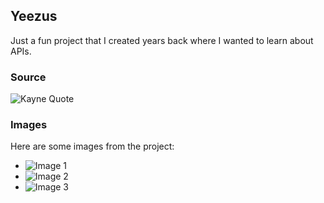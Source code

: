 ## Yeezus

Just a fun project that I created years back where I wanted to learn about APIs.

### Source

![Kayne Quote](https://kanye.rest/)

### Images

Here are some images from the project:

- ![Image 1](./assets/1.jpg)
- ![Image 2](./assets/2.jpg)
- ![Image 3](./assets/3.jpg)
